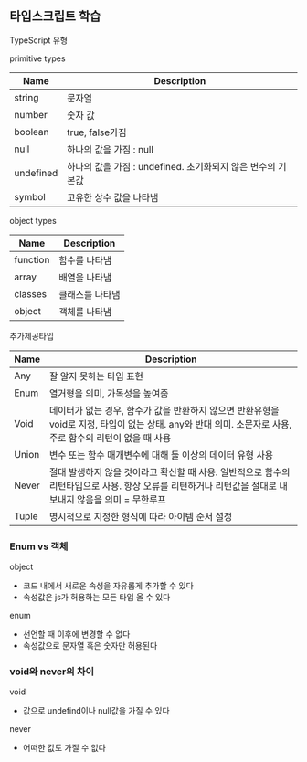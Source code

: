 ## 타입스크립트 학습
TypeScript 유형

primitive types

| Name | Description |
| --- | --- |
| string | 문자열 |
| number | 숫자 값 |
| boolean | true, false가짐 |
| null | 하나의 값을 가짐 : null |
| undefined | 하나의 값을 가짐 : undefined. 초기화되지 않은 변수의 기본값 |
| symbol | 고유한 상수 값을 나타냄 |

object types

| Name | Description |
| --- | --- |
| function | 함수를 나타냄 |
| array | 배열을 나타냄 |
| classes | 클래스를 나타냄 |
| object | 객체를 나타냄 |

추가제공타입

| Name | Description |
| --- | --- |
| Any | 잘 알지 못하는 타입 표현 |
| Enum | 열거형을 의미, 가독성을 높여줌 |
| Void | 데이터가 없는 경우, 함수가 값을 반환하지 않으면 반환유형을 void로 지정, 타입이 없는 상태. any와 반대 의미. 소문자로 사용, 주로 함수의 리턴이 없을 때 사용 |
| Union | 변수 또는 함수 매개변수에 대해 둘 이상의 데이터 유형 사용 |
| Never | 절대 발생하지 않을 것이라고 확신할 때 사용. 일반적으로 함수의 리턴타입으로 사용. 항상 오류를 리턴하거나 리턴값을 절대로 내보내지 않음을 의미 = 무한루프 |
| Tuple | 명시적으로 지정한 형식에 따라 아이템 순서 설정 |

### Enum vs 객체

object

- 코드 내에서 새로운 속성을 자유롭게 추가할 수 있다
- 속성값은 js가 허용하는 모든 타입 올 수 있다

enum 

- 선언할 때 이후에 변경할 수 없다
- 속성값으로 문자열 혹은 숫자만 허용된다

### void와 never의 차이

void

- 값으로 undefind이나 null값을 가질 수 있다

never

- 어떠한 값도 가질 수 없다
